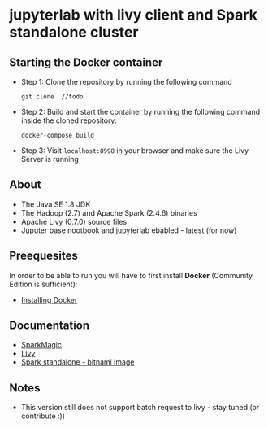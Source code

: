 # jupyterlab with livy client and Spark standalone cluster  


## Starting the Docker container

* Step 1: Clone the repository by running the following command
    ```
    git clone  //todo
    ```

* Step 2: Build and start the container by running the following command inside the cloned repository:
    ```
    docker-compose build
    ```

* Step 3: Visit `localhost:8998` in your browser and make sure the Livy Server is running

## About

* The Java SE 1.8 JDK
* The Hadoop (2.7) and Apache Spark (2.4.6) binaries
* Apache Livy (0.7.0) source files
* Juputer base nootbook and jupyterlab ebabled - latest (for now)

## Preequesites

In order to be able to run you will have to first install **Docker** (Community Edition is sufficient):

* [Installing Docker](https://docs.docker.com/get-docker/)

## Documentation
* [SparkMagic](https://github.com/jupyter-incubator/sparkmagic)
* [Livy](https://livy.incubator.apache.org/)
* [Spark standalone - bitnami image](https://github.com/bitnami/bitnami-docker-spark#how-to-use-this-image)

## Notes

* This version still does not support batch request to livy - stay tuned (or contribute :))
